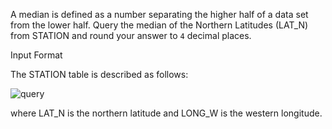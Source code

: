 A median is defined as a number separating the higher half of a data set from the lower half. Query the median of the Northern Latitudes (LAT_N) from STATION and round your answer to `4` decimal places.

Input Format

The STATION table is described as follows:


![query](https://s3.amazonaws.com/hr-challenge-images/9336/1449345840-5f0a551030-Station.jpg)


where LAT_N is the northern latitude and LONG_W is the western longitude.
